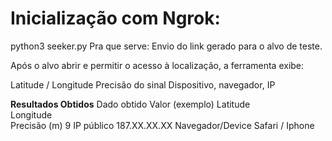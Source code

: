 # Inicialização com Ngrok:

python3 seeker.py
Pra que serve: 
Envio do link gerado para o alvo de teste.


Após o alvo abrir e permitir o acesso à localização, a ferramenta exibe:

Latitude / Longitude
Precisão do sinal
Dispositivo, navegador, IP

**Resultados Obtidos**
Dado obtido	Valor (exemplo)
Latitude	
Longitude	
Precisão (m)	9
IP público	187.XX.XX.XX
Navegador/Device	Safari / Iphone

